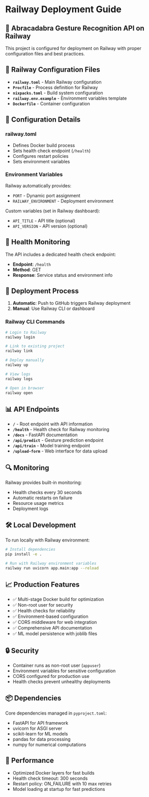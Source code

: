 # Railway Deployment Guide

## 🚀 Abracadabra Gesture Recognition API on Railway

This project is configured for deployment on Railway with proper configuration files and best practices.

## 📁 Railway Configuration Files

- **`railway.toml`** - Main Railway configuration
- **`Procfile`** - Process definition for Railway
- **`nixpacks.toml`** - Build system configuration
- **`railway.env.example`** - Environment variables template
- **`Dockerfile`** - Container configuration

## 🔧 Configuration Details

### railway.toml
- Defines Docker build process
- Sets health check endpoint (`/health`)
- Configures restart policies
- Sets environment variables

### Environment Variables
Railway automatically provides:
- `PORT` - Dynamic port assignment
- `RAILWAY_ENVIRONMENT` - Deployment environment

Custom variables (set in Railway dashboard):
- `API_TITLE` - API title (optional)
- `API_VERSION` - API version (optional)

## 🏥 Health Monitoring

The API includes a dedicated health check endpoint:
- **Endpoint**: `/health`
- **Method**: GET
- **Response**: Service status and environment info

## 🚀 Deployment Process

1. **Automatic**: Push to GitHub triggers Railway deployment
2. **Manual**: Use Railway CLI or dashboard

### Railway CLI Commands
```bash
# Login to Railway
railway login

# Link to existing project
railway link

# Deploy manually
railway up

# View logs
railway logs

# Open in browser
railway open
```

## 📊 API Endpoints

- **`/`** - Root endpoint with API information
- **`/health`** - Health check for Railway monitoring
- **`/docs`** - FastAPI documentation
- **`/api/predict`** - Gesture prediction endpoint
- **`/api/train`** - Model training endpoint
- **`/upload-form`** - Web interface for data upload

## 🔍 Monitoring

Railway provides built-in monitoring:
- Health checks every 30 seconds
- Automatic restarts on failure
- Resource usage metrics
- Deployment logs

## 🛠️ Local Development

To run locally with Railway environment:

```bash
# Install dependencies
pip install -e .

# Run with Railway environment variables
railway run uvicorn app.main:app --reload
```

## 📈 Production Features

- ✅ Multi-stage Docker build for optimization
- ✅ Non-root user for security
- ✅ Health checks for reliability
- ✅ Environment-based configuration
- ✅ CORS middleware for web integration
- ✅ Comprehensive API documentation
- ✅ ML model persistence with joblib files

## 🔒 Security

- Container runs as non-root user (`appuser`)
- Environment variables for sensitive configuration
- CORS configured for production use
- Health checks prevent unhealthy deployments

## 📦 Dependencies

Core dependencies managed in `pyproject.toml`:
- FastAPI for API framework
- uvicorn for ASGI server
- scikit-learn for ML models
- pandas for data processing
- numpy for numerical computations

## 🎯 Performance

- Optimized Docker layers for fast builds
- Health check timeout: 300 seconds
- Restart policy: ON_FAILURE with 10 max retries
- Model loading at startup for fast predictions 